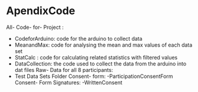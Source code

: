 # ApendixCode
All- Code- for- Project : 
- CodeforArduino: code for the arduino to collect data
- MeanandMax: code for analysing the mean and max values of each data set
- StatCalc : code for calculating related statistics with filtered values
- DataCollection: the code used to collect the data from the arduino into dat files
Raw- Data for all 8 participants:
- Test Data Sets Folder
Consent- form:
-ParticipationConsentForm
Consent- Form Signatures:
-WrittenConsent
